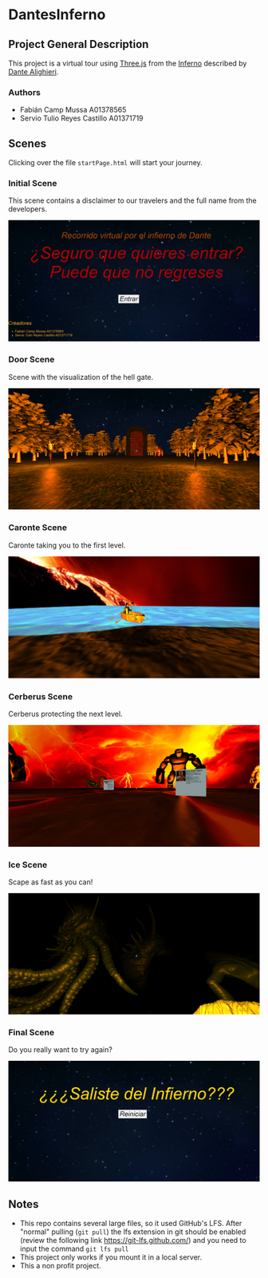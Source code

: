 # DantesInferno

## Project General Description
This project is a virtual tour using [Three.js](https://threejs.org/) from the [Inferno](https://en.wikipedia.org/wiki/Inferno_(Dante)) described by [Dante Alighieri](https://en.wikipedia.org/wiki/Dante_Alighieri).

### Authors
- Fabián Camp Mussa A01378565
- Servio Tulio Reyes Castillo A01371719

## Scenes

Clicking over the file `startPage.html` will start your journey.

### Initial Scene

This scene contains a disclaimer to our travelers and the full name from the developers.

![Initial Scene](./readmeImages/initialScene.png)

### Door Scene

Scene with the visualization of the hell gate.

![Door Scene](./readmeImages/doorScene.png)

### Caronte Scene

Caronte taking you to the first level.

![Caronte Scene](./readmeImages/caronteScene.png)

### Cerberus Scene

Cerberus protecting the next level.

![Cerberus Scene](./readmeImages/cerberusScene.png)

### Ice Scene

Scape as fast as you can!

![Ice Scene](./readmeImages/iceScene.png)

### Final Scene

Do you really want to try again?

![Final Scene](./readmeImages/finalScene.png)

## Notes
- This repo contains several large files, so it used GitHub's LFS. After "normal" pulling (`git pull`) the lfs extension in git should be enabled (review the following link https://git-lfs.github.com/) and you need to input the command `git lfs pull`
- This project only works if you mount it in a local server. 
- This a non profit project.
